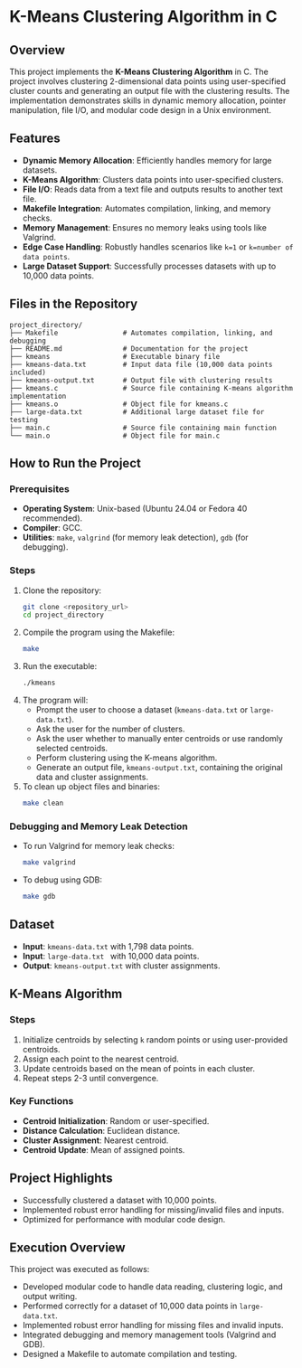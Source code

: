 # K-Means Clustering Algorithm in C

## Overview
This project implements the **K-Means Clustering Algorithm** in C. The project involves clustering 2-dimensional data points using user-specified cluster counts and generating an output file with the clustering results. The implementation demonstrates skills in dynamic memory allocation, pointer manipulation, file I/O, and modular code design in a Unix environment.

## Features
- **Dynamic Memory Allocation**: Efficiently handles memory for large datasets.
- **K-Means Algorithm**: Clusters data points into user-specified clusters.
- **File I/O**: Reads data from a text file and outputs results to another text file.
- **Makefile Integration**: Automates compilation, linking, and memory checks.
- **Memory Management**: Ensures no memory leaks using tools like Valgrind.
- **Edge Case Handling**: Robustly handles scenarios like `k=1` or `k=number of data points`.
- **Large Dataset Support**: Successfully processes datasets with up to 10,000 data points.

## Files in the Repository
```
project_directory/
├── Makefile                # Automates compilation, linking, and debugging
├── README.md               # Documentation for the project
├── kmeans                  # Executable binary file
├── kmeans-data.txt         # Input data file (10,000 data points included)
├── kmeans-output.txt       # Output file with clustering results
├── kmeans.c                # Source file containing K-means algorithm implementation
├── kmeans.o                # Object file for kmeans.c
├── large-data.txt          # Additional large dataset file for testing
├── main.c                  # Source file containing main function
└── main.o                  # Object file for main.c
```

## How to Run the Project
### Prerequisites
- **Operating System**: Unix-based (Ubuntu 24.04 or Fedora 40 recommended).
- **Compiler**: GCC.
- **Utilities**: `make`, `valgrind` (for memory leak detection), `gdb` (for debugging).

### Steps
1. Clone the repository:
   ```bash
   git clone <repository_url>
   cd project_directory
   ```
2. Compile the program using the Makefile:
   ```bash
   make
   ```
3. Run the executable:
   ```bash
   ./kmeans
   ```
4. The program will:
   - Prompt the user to choose a dataset (`kmeans-data.txt` or `large-data.txt`).
   - Ask the user for the number of clusters.
   - Ask the user whether to manually enter centroids or use randomly selected centroids.
   - Perform clustering using the K-means algorithm.
   - Generate an output file, `kmeans-output.txt`, containing the original data and cluster assignments.
5. To clean up object files and binaries:
   ```bash
   make clean
   ```

### Debugging and Memory Leak Detection
- To run Valgrind for memory leak checks:
  ```bash
  make valgrind
  ```
- To debug using GDB:
  ```bash
  make gdb
  ```

## Dataset
- **Input**: `kmeans-data.txt` with 1,798 data points.
- **Input**: `large-data.txt ` with 10,000 data points.
- **Output**: `kmeans-output.txt` with cluster assignments.

## K-Means Algorithm
### Steps
1. Initialize centroids by selecting `k` random points or using user-provided centroids.
2. Assign each point to the nearest centroid.
3. Update centroids based on the mean of points in each cluster.
4. Repeat steps 2-3 until convergence.

### Key Functions
- **Centroid Initialization**: Random or user-specified.
- **Distance Calculation**: Euclidean distance.
- **Cluster Assignment**: Nearest centroid.
- **Centroid Update**: Mean of assigned points.

## Project Highlights
- Successfully clustered a dataset with 10,000 points.
- Implemented robust error handling for missing/invalid files and inputs.
- Optimized for performance with modular code design.

## Execution Overview
This project was executed as follows:
- Developed modular code to handle data reading, clustering logic, and output writing.
- Performed correctly for a dataset of 10,000 data points in `large-data.txt`.
- Implemented robust error handling for missing files and invalid inputs.
- Integrated debugging and memory management tools (Valgrind and GDB).
- Designed a Makefile to automate compilation and testing.
